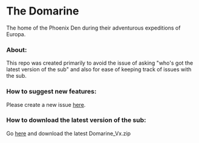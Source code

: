# The Domarine

The home of the Phoenix Den during their adventurous expeditions of Europa.

### About:
This repo was created primarily to avoid the issue of asking "who's got the latest version of the sub" and also for ease of keeping track of issues with the sub.

### How to suggest new features:
Please create a new issue [here](https://github.com/jjwfisher/barotrauma-domarine/issues/new/choose).

### How to download the latest version of the sub:
Go [here](https://github.com/jjwfisher/barotrauma-domarine/releases/latest) and download the latest Domarine_Vx.zip


